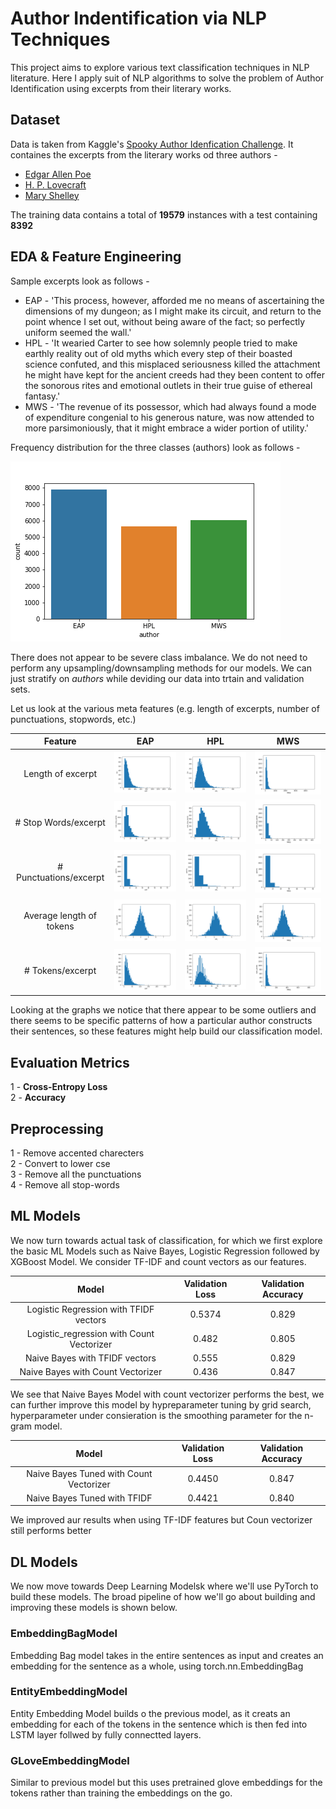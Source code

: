 # Author Indentification via NLP Techniques

This project aims to explore various text classification techniques in NLP literature. Here I apply suit of NLP algorithms to solve the problem of Author Identification using excerpts from their literary works. 

## Dataset

Data is taken from Kaggle's [Spooky Author Idenfication Challenge](https://www.kaggle.com/c/spooky-author-identification/). It containes the excerpts from the literary works od three authors - 
  - [Edgar Allen Poe](https://en.wikipedia.org/wiki/Edgar_Allan_Poe)
  - [H. P. Lovecraft](https://en.wikipedia.org/wiki/H._P._Lovecraft)
  - [Mary Shelley](https://en.wikipedia.org/wiki/Mary_Shelley)
 
The training data contains a total of **19579** instances with a test containing **8392**

## EDA & Feature Engineering

Sample excerpts look as follows - 
- EAP - 'This process, however, afforded me no means of ascertaining the dimensions of my dungeon; as I might make its circuit, and return to the point whence I set out, without being aware of the fact; so perfectly uniform seemed the wall.'
- HPL - 'It wearied Carter to see how solemnly people tried to make earthly reality out of old myths which every step of their boasted science confuted, and this misplaced seriousness killed the attachment he might have kept for the ancient creeds had they been content to offer the sonorous rites and emotional outlets in their true guise of ethereal fantasy.'
- MWS - 'The revenue of its possessor, which had always found a mode of expenditure congenial to his generous nature, was now attended to more parsimoniously, that it might embrace a wider portion of utility.'

Frequency distribution for the three classes (authors) look as follows - 

![freq_dist](https://github.com/AshishSinha5/misc/blob/master/author_identification/plots/dist.png)

There does not appear to be severe class imbalance. We do not need to perform any upsampling/downsampling methods for our models. We can just stratify on *authors* while deviding our data into trtain and validation sets.

Let us look at the various meta features (e.g. length of excerpts, number of punctuations, stopwords, etc.)

Feature            |  EAP | HPL | MWS|
:-------------------------:|:-------------------------:|:-------------------------:|:-------------------------:
Length of excerpt  |  ![](https://github.com/AshishSinha5/misc/blob/master/author_identification/plots/EAP_len.png) | ![](https://github.com/AshishSinha5/misc/blob/master/author_identification/plots/HPL_len.png) | ![](https://github.com/AshishSinha5/misc/blob/master/author_identification/plots/MWS_len.png)
\# Stop Words/excerpt | ![](https://github.com/AshishSinha5/misc/blob/master/author_identification/plots/EAP_num_stop_words.png) | ![](https://github.com/AshishSinha5/misc/blob/master/author_identification/plots/HPL_num_stop_words.png) | ![](https://github.com/AshishSinha5/misc/blob/master/author_identification/plots/MWS_num_stop_words.png)
\# Punctuations/excerpt | ![](https://github.com/AshishSinha5/misc/blob/master/author_identification/plots/EAP_puncts.png) | ![](https://github.com/AshishSinha5/misc/blob/master/author_identification/plots/HPL_puncts.png) | ![](https://github.com/AshishSinha5/misc/blob/master/author_identification/plots/MWS_puncts.png)
Average length of tokens | ![](https://github.com/AshishSinha5/misc/blob/master/author_identification/plots/EAP_ave_len_word.png) | ![](https://github.com/AshishSinha5/misc/blob/master/author_identification/plots/HPL_ave_len_word.png) | ![](https://github.com/AshishSinha5/misc/blob/master/author_identification/plots/MWS_ave_len_word.png)
\# Tokens/excerpt | ![](https://github.com/AshishSinha5/misc/blob/master/author_identification/plots/EAP_num_words.png) | ![](https://github.com/AshishSinha5/misc/blob/master/author_identification/plots/HPL_num_words.png) | ![](https://github.com/AshishSinha5/misc/blob/master/author_identification/plots/MWS_num_words.png)

Looking at the graphs we notice that there appear to be some outliers and there seems to be specific patterns of how a particular author constructs their sentences, so these features might help build our classification model.

## Evaluation Metrics

1 - **Cross-Entropy Loss** <br>
2 - **Accuracy**

## Preprocessing

1 - Remove accented charecters <br>
2 - Convert to lower cse <br>
3 - Remove all the punctuations <br>
4 - Remove all stop-words

## ML Models

We now turn towards actual task of classification, for which we first explore the basic ML Models such as Naive Bayes, Logistic Regression followed by XGBoost Model. We consider TF-IDF and count vectors as our features.

Model | Validation Loss | Validation Accuracy 
:-----------------------:|:--------------------:|:-------------------:
Logistic Regression with TFIDF vectors | 0.5374 |  0.829
Logistic_regression with Count Vectorizer | 0.482 | 0.805
Naive Bayes with TFIDF vectors | 0.555 | 0.829
Naive Bayes with Count Vectorizer | 0.436 | 0.847

We see that Naive Bayes Model with count vectorizer performs the best, we can further improve this model by hypreparameter tuning by grid search, hyperparameter under consieration is the smoothing parameter for the n-gram model.


Model | Validation Loss | Validation Accuracy 
:-----------------------:|:--------------------:|:-------------------:
Naive Bayes Tuned with Count Vectorizer | 0.4450 |  0.847
Naive Bayes Tuned with TFIDF | 0.4421 | 0.840

We improved aur results when using TF-IDF features but Coun vectorizer still performs better

## DL Models
We now move towards Deep Learning Modelsk where we'll use PyTorch to build these models. The broad pipeline of how we'll go about building and improving these models is shown below.

### EmbeddingBagModel
Embedding Bag model takes in the entire sentences as input and creates an embedding for the sentence as a whole, using torch.nn.EmbeddingBag
### EntityEmbeddingModel
Entity Embedding Model builds o the previous model, as it creats an embedding for each of the tokens in the sentence which is then fed into LSTM layer follwed by fully connectted layers. 
### GLoveEmbeddingModel
Similar to previous model but this uses pretrained glove embeddings for the tokens rather than training the embeddings on the go.
